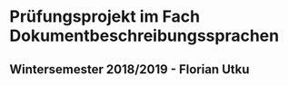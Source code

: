 # Prüfungsprojekt im Fach Dokumentbeschreibungssprachen
## Wintersemester 2018/2019 - Florian Utku


